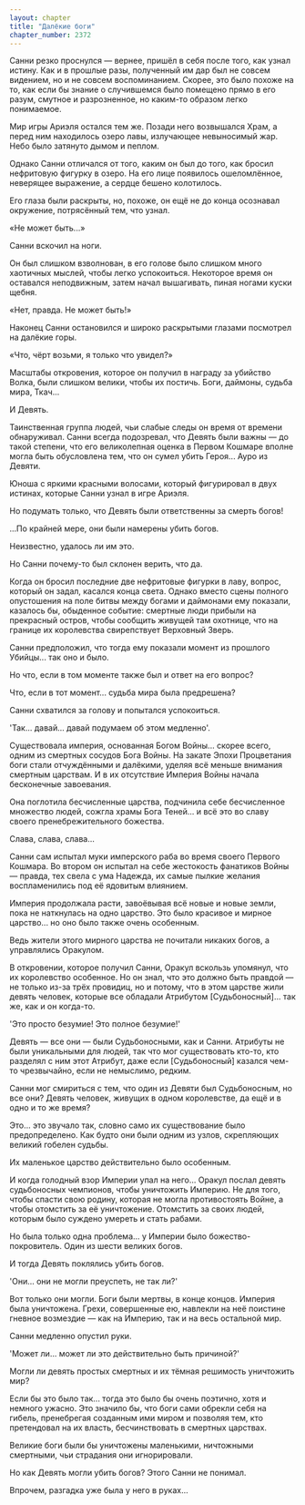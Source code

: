 ```yaml
---
layout: chapter
title: "Далёкие боги"
chapter_number: 2372
---
```




Санни резко проснулся — вернее, пришёл в себя после того, как узнал истину. Как и в прошлые разы, полученный им дар был не совсем видением, но и не совсем воспоминанием. Скорее, это было похоже на то, как если бы знание о случившемся было помещено прямо в его разум, смутное и разрозненное, но каким-то образом легко понимаемое.

Мир игры Ариэля остался тем же. Позади него возвышался Храм, а перед ним находилось озеро лавы, излучающее невыносимый жар. Небо было затянуто дымом и пеплом.

Однако Санни отличался от того, каким он был до того, как бросил нефритовую фигурку в озеро. На его лице появилось ошеломлённое, неверящее выражение, а сердце бешено колотилось.

Его глаза были раскрыты, но, похоже, он ещё не до конца осознавал окружение, потрясённый тем, что узнал.

«Не может быть...»

Санни вскочил на ноги.

Он был слишком взволнован, в его голове было слишком много хаотичных мыслей, чтобы легко успокоиться. Некоторое время он оставался неподвижным, затем начал вышагивать, пиная ногами куски щебня.

«Нет, правда. Не может быть!»

Наконец Санни остановился и широко раскрытыми глазами посмотрел на далёкие горы.

«Что, чёрт возьми, я только что увидел?»

Масштабы откровения, которое он получил в награду за убийство Волка, были слишком велики, чтобы их постичь. Боги, даймоны, судьба мира, Ткач...

И Девять.

Таинственная группа людей, чьи слабые следы он время от времени обнаруживал. Санни всегда подозревал, что Девять были важны — до такой степени, что его великолепная оценка в Первом Кошмаре вполне могла быть обусловлена тем, что он сумел убить Героя... Ауро из Девяти.

Юноша с яркими красными волосами, который фигурировал в двух истинах, которые Санни узнал в игре Ариэля.

Но подумать только, что Девять были ответственны за смерть богов!

...По крайней мере, они были намерены убить богов.

Неизвестно, удалось ли им это.

Но Санни почему-то был склонен верить, что да.

Когда он бросил последние две нефритовые фигурки в лаву, вопрос, который он задал, касался конца света. Однако вместо сцены полного опустошения на поле битвы между богами и даймонами ему показали, казалось бы, обыденное событие: смертные люди прибыли на прекрасный остров, чтобы сообщить живущей там охотнице, что на границе их королевства свирепствует Верховный Зверь.

Санни предположил, что тогда ему показали момент из прошлого Убийцы... так оно и было.

Но что, если в том моменте также был и ответ на его вопрос?

Что, если в тот момент... судьба мира была предрешена?

Санни схватился за голову и попытался успокоиться.

'Так... давай... давай подумаем об этом медленно'.

Существовала империя, основанная Богом Войны... скорее всего, одним из смертных сосудов Бога Войны. На закате Эпохи Процветания боги стали отчуждёнными и далёкими, уделяя всё меньше внимания смертным царствам. И в их отсутствие Империя Войны начала бесконечные завоевания.

Она поглотила бесчисленные царства, подчинила себе бесчисленное множество людей, сожгла храмы Бога Теней... и всё это во славу своего пренебрежительного божества.

Слава, слава, слава...

Санни сам испытал муки имперского раба во время своего Первого Кошмара. Во втором он испытал на себе жестокость фанатиков Войны — правда, тех свела с ума Надежда, их самые пылкие желания воспламенились под её ядовитым влиянием.

Империя продолжала расти, завоёвывая всё новые и новые земли, пока не наткнулась на одно царство. Это было красивое и мирное царство... но оно было также очень особенным.

Ведь жители этого мирного царства не почитали никаких богов, а управлялись Оракулом.

В откровении, которое получил Санни, Оракул вскользь упомянул, что их королевство особенное. Но он знал, что это должно быть правдой — не только из-за трёх провидиц, но и потому, что в этом царстве жили девять человек, которые все обладали Атрибутом [Судьбоносный]... так же, как и он когда-то.

'Это просто безумие! Это полное безумие!'

Девять — все они — были Судьбоносными, как и Санни. Атрибуты не были уникальными для людей, так что мог существовать кто-то, кто разделял с ним этот Атрибут, даже если [Судьбоносный] казался чем-то чрезвычайно, если не немыслимо, редким.

Санни мог смириться с тем, что один из Девяти был Судьбоносным, но все они? Девять человек, живущих в одном королевстве, да ещё и в одно и то же время?

Это... это звучало так, словно само их существование было предопределено. Как будто они были одним из узлов, скрепляющих великий гобелен судьбы.

Их маленькое царство действительно было особенным.

И когда голодный взор Империи упал на него... Оракул послал девять судьбоносных чемпионов, чтобы уничтожить Империю. Не для того, чтобы спасти свою родину, которая не могла противостоять Войне, а чтобы отомстить за её уничтожение. Отомстить за своих людей, которым было суждено умереть и стать рабами.

Но была только одна проблема... у Империи было божество-покровитель. Один из шести великих богов.

И тогда Девять поклялись убить богов.

'Они... они не могли преуспеть, не так ли?'

Вот только они могли. Боги были мертвы, в конце концов. Империя была уничтожена. Грехи, совершенные ею, навлекли на неё поистине гневное возмездие — как на Империю, так и на весь остальной мир.

Санни медленно опустил руки.

'Может ли... может ли это действительно быть причиной?'

Могли ли девять простых смертных и их тёмная решимость уничтожить мир?

Если бы это было так... тогда это было бы очень поэтично, хотя и немного ужасно. Это значило бы, что боги сами обрекли себя на гибель, пренебрегая созданным ими миром и позволяя тем, кто претендовал на их власть, бесчинствовать в смертных царствах.

Великие боги были бы уничтожены маленькими, ничтожными смертными, чьи страдания они игнорировали.

Но как Девять могли убить богов? Этого Санни не понимал.

Впрочем, разгадка уже была у него в руках...

